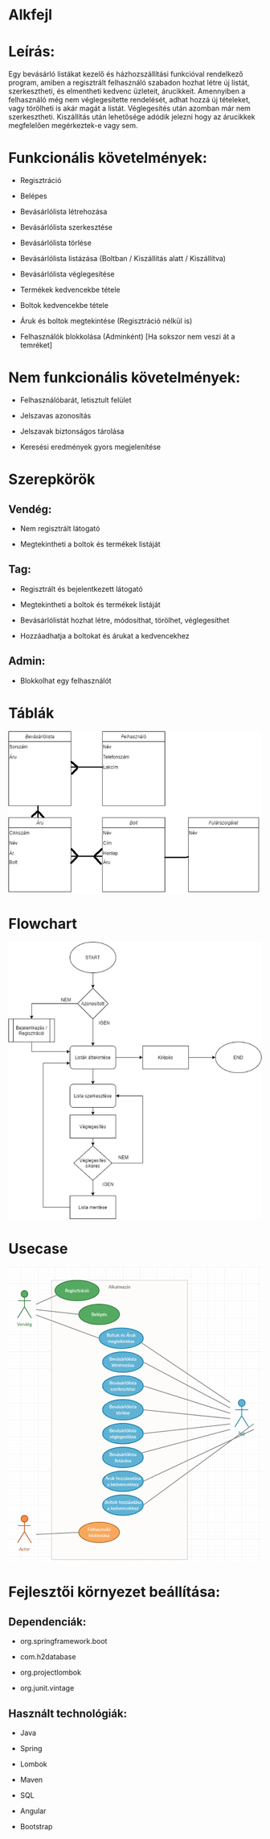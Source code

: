 # Alkfejl
# Leírás:

Egy bevásárló listákat kezelő és házhozszállítási funkcióval rendelkező program, amiben a regisztrált felhasználó szabadon hozhat létre új listát, szerkesztheti, és elmentheti kedvenc üzleteit, árucikkeit. Amennyiben a felhasználó még nem véglegesítette rendelését, adhat hozzá új tételeket, vagy törölheti is akár magát a listát. Véglegesítés után azomban már nem szerkesztheti. Kiszállítás után lehetősége adódik jelezni hogy az árucikkek megfelelően megérkeztek-e vagy sem.

# Funkcionális követelmények:



* Regisztráció

* Belépes

* Bevásárlólista létrehozása

* Bevásárlólista szerkesztése

* Bevásárlólista törlése

* Bevásárlólista listázása (Boltban / Kiszállítás alatt / Kiszállítva)

* Bevásárlólista véglegesítése



* Termékek kedvencekbe tétele

* Boltok kedvencekbe tétele



* Áruk és boltok megtekintése (Regisztráció nélkül is)



* Felhasználók blokkolása (Adminként) [Ha sokszor nem veszi át a temréket]





 # Nem funkcionális követelmények:


 * Felhasználóbarát, letisztult felület

 * Jelszavas azonosítás
 
 * Jelszavak biztonságos tárolása

 * Keresési eredmények gyors megjelenítése



# Szerepkörök


## Vendég: 
* Nem regisztrált látogató

* Megtekintheti a boltok és termékek listáját

## Tag: 
* Regisztrált és bejelentkezett látogató

* Megtekintheti a boltok és termékek listáját

* Bevásárlólistát hozhat létre, módosíthat, törölhet, véglegesíthet

* Hozzáadhatja a boltokat és árukat a kedvencekhez

## Admin:
* Blokkolhat egy felhasználót

# Táblák
![Image of Yaktocat](https://github.com/TheHagen98/Alkfejl/blob/master/vJPEG.jpg)

# Flowchart
![Image of Yaktocat](https://github.com/TheHagen98/Alkfejl/blob/master/flowchat.png)

# Usecase
![Image of Yaktocat](https://github.com/TheHagen98/Alkfejl/blob/master/Use-Case.png)

# Fejlesztői környezet beállítása:
## Dependenciák:

* org.springframework.boot

* com.h2database

* org.projectlombok

* org.junit.vintage

## Használt technológiák:

* Java

* Spring

* Lombok

* Maven

* SQL

* Angular

* Bootstrap


